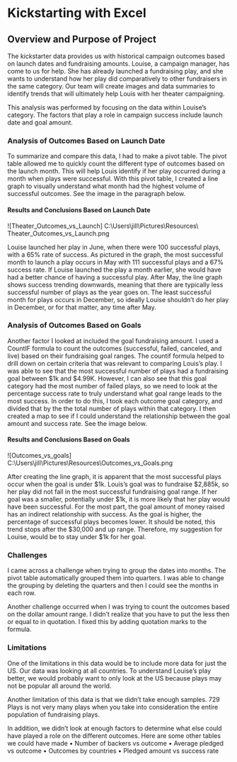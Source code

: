 # Kickstarting with Excel

## Overview and Purpose of Project

The kickstarter data provides us with historical campaign outcomes based on launch dates and fundraising amounts. Louise, a campaign manager, has come to us for help. She has already launched a fundraising play, and she wants to understand how her play did comparatively to other fundraisers in the same category. Our team will create images and data summaries to identify trends that will ultimately help Louis with her theater campaigning. 

This analysis was performed by focusing on the data within Louise’s category. The factors that play a role in campaign success include launch date and goal amount. 

### Analysis of Outcomes Based on Launch Date

To summarize and compare this data, I had to make a pivot table. The pivot table allowed me to quickly count the different type of outcomes based on the launch month. This will help Louis identify if her play occurred during a month when plays were successful.  With this pivot table, I created a line graph to visually understand what month had the highest volume of successful outcomes. See the image in the paragraph below.

#### Results and Conclusions Based on Launch Date

![Theater_Outcomes_vs_Launch] C:\Users\jill\Pictures\Resources\ Theater_Outcomes_vs_Launch.png


Louise launched her play in June, when there were 100 successful plays, with a 65% rate of success. As pictured in the graph, the most successful month to launch a play occurs in May with 111 successful plays and a 67% success rate. If Louise launched the play a month earlier, she would have had a better chance of having a successful play. After May, the line graph shows success trending downwards, meaning that there are typically less successful number of plays as the year goes on. The least successful month for plays occurs in December, so ideally Louise shouldn’t do her play in December, or for that matter, any time after May.

### Analysis of Outcomes Based on Goals

Another factor I looked at included the goal fundraising amount. I used a CountIF formula to count the outcomes (successful, failed, canceled, and live) based on their fundraising goal ranges. The countif formula helped to drill down on certain criteria that was relevant to comparing Louis’s play. I was able to see that the most successful number of plays had a fundraising goal between $1k and $4.99K. However, I can also see that this goal category had the most number of failed plays, so we need to look at the percentage success rate to truly understand what goal range leads to the most success. In order to do this, I took each outcome goal category, and divided that by the the total number of plays within that category. I then created a map to see if I could understand the relationship between the goal amount and success rate. See the image below.


#### Results and Conclusions Based on Goals

![Outcomes_vs_goals] C:\Users\jill\Pictures\Resources\Outcomes_vs_Goals.png


After creating the line graph, it is apparent that the most successful plays occur when the goal is under $1k. Louis’s goal was to fundraise $2,885k, so her play did not fall in the most successful fundraising goal range. If her goal was a smaller, potentially under $1k, it is more likely that her play would have been successful. For the most part, the goal amount of money raised has an indirect relationship with success. As the goal is higher, the percentage of successful plays becomes lower. It should be noted, this trend stops after the $30,000 and up range. Therefore, my suggestion for Louise, would be to stay under $1k for her goal. 

### Challenges 

I came across a challenge when trying to group the dates into months. The pivot table automatically grouped them into quarters. I was able to change the grouping by deleting the quarters and then I could see the months in each row. 

Another challenge occurred when I was trying to count the outcomes based on the dollar amount range. I didn’t realize that you have to put the less then or equal to in quotation. I fixed this by adding quotation marks to the formula.  

### Limitations

One of the limitations in this data would be to include more data for just the US. Our data was looking at all countries. To understand Louise’s play better, we would probably want to only look at the US because plays may not be popular all around the world. 

Another limitation of this data is that we didn’t take enough samples. 729 Plays is not very many plays when you take into consideration the entire population of fundraising plays. 

In addition, we didn’t look at enough factors to determine what else could have played a role on the different outcomes. Here are some other tables we could have made 
•	Number of backers vs outcome
•	Average pledged vs outcome
•	Outcomes by countries
•	Pledged amount vs success rate
